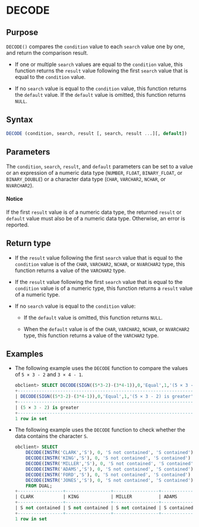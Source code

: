 # DECODE

## Purpose

`DECODE()` compares the `condition` value to each `search` value one by one, and return the comparison result.

* If one or multiple `search` values are equal to the `condition` value, this function returns the `result` value following the first `search` value that is equal to the `condition` value.

* If no `search` value is equal to the `condition` value, this function returns the `default` value. If the `default` value is omitted, this function returns `NULL`.

## Syntax

```sql
DECODE (condition, search, result [, search, result ...][, default])
```

## Parameters

The `condition`, `search`, `result`, and `default` parameters can be set to a value or an expression of a numeric data type (`NUMBER`, `FLOAT`, `BINARY_FLOAT`, or `BINARY_DOUBLE`) or a character data type (`CHAR`, `VARCHAR2`, `NCHAR`, or `NVARCHAR2`).
  <main id="notice" type='notice'>
    <h4>Notice</h4>
    <p>If the first <code>result</code> value is of a numeric data type, the returned <code>result</code> or <code>default</code> value must also be of a numeric data type. Otherwise, an error is reported. </p>
  </main>

## Return type

* If the `result` value following the first `search` value that is equal to the `condition` value is of the `CHAR`, `VARCHAR2`, `NCHAR`, or `NVARCHAR2` type, this function returns a value of the `VARCHAR2` type.

* If the `result` value following the first `search` value that is equal to the `condition` value is of a numeric type, this function returns a `result` value of a numeric type.

* If no `search` value is equal to the `condition` value:

   * If the `default` value is omitted, this function returns `NULL`.

   * When the `default` value is of the `CHAR`, `VARCHAR2`, `NCHAR`, or `NVARCHAR2` type, this function returns a value of the `VARCHAR2` type.

## Examples

* The following example uses the `DECODE` function to compare the values of `5 × 3 - 2` and `3 × 4 - 1`.

   ```sql
   obclient> SELECT DECODE(SIGN((5*3-2)-(3*4-1)),0,'Equal',1,'(5 × 3 - 2) is greater','(3 × 4 - 1) is greater') FROM DUAL;
   +---------------------------------------------------------------------------------------------+
   | DECODE(SIGN((5*3-2)-(3*4-1)),0,'Equal',1,'(5 × 3 - 2) is greater','(3 × 4 - 1) is greater') |
   +---------------------------------------------------------------------------------------------+
   | (5 × 3 - 2) is greater                                                                      |
   +---------------------------------------------------------------------------------------------+
   1 row in set
   ```

* The following example uses the `DECODE` function to check whether the data contains the character `S`.

   ```sql
   obclient> SELECT
       DECODE(INSTR('CLARK','S'), 0, 'S not contained', 'S contained') "CLARK",
       DECODE(INSTR('KING','S'), 0, 'S not contained', 'S contained') "KING",
       DECODE(INSTR('MILLER','S'), 0, 'S not contained', 'S contained') "MILLER",
       DECODE(INSTR('ADAMS','S'), 0, 'S not contained', 'S contained') "ADAMS",
       DECODE(INSTR('FORD','S'), 0, 'S not contained', 'S contained') "FORD",
       DECODE(INSTR('JONES','S'), 0, 'S not contained', 'S contained') "JONES"
       FROM DUAL;
   +-----------------+-----------------+-----------------+-------------+-----------------+-------------+
   | CLARK           | KING            | MILLER          | ADAMS       | FORD            | JONES       |
   +-----------------+-----------------+-----------------+-------------+-----------------+-------------+
   | S not contained | S not contained | S not contained | S contained | S not contained | S contained |
   +-----------------+-----------------+-----------------+-------------+-----------------+-------------+
   1 row in set
   ```
